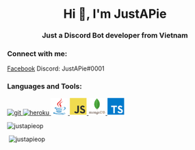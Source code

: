 <h1 align="center">Hi 👋, I'm JustAPie</h1>
<h3 align="center">Just a Discord Bot developer from Vietnam</h3>

<h3 align="left">Connect with me:</h3>
<p align="left">
<a href="https://fb.com/justapieop" target="blank">Facebook</a>
<a target="blank">Discord: JustAPie#0001</a>
</p>

<h3 align="left">Languages and Tools:</h3>
<p align="left"> <a href="https://git-scm.com/" target="_blank"> <img src="https://www.vectorlogo.zone/logos/git-scm/git-scm-icon.svg" alt="git" width="40" height="40"/> </a> <a href="https://heroku.com" target="_blank"> <img src="https://www.vectorlogo.zone/logos/heroku/heroku-icon.svg" alt="heroku" width="40" height="40"/> </a> <a href="https://www.java.com" target="_blank"> <img src="https://raw.githubusercontent.com/devicons/devicon/master/icons/java/java-original.svg" alt="java" width="40" height="40"/> </a> <a href="https://developer.mozilla.org/en-US/docs/Web/JavaScript" target="_blank"> <img src="https://raw.githubusercontent.com/devicons/devicon/master/icons/javascript/javascript-original.svg" alt="javascript" width="40" height="40"/> </a> <a href="https://www.mongodb.com/" target="_blank"> <img src="https://raw.githubusercontent.com/devicons/devicon/master/icons/mongodb/mongodb-original-wordmark.svg" alt="mongodb" width="40" height="40"/> </a> <a href="https://www.typescriptlang.org/" target="_blank"> <img src="https://raw.githubusercontent.com/devicons/devicon/master/icons/typescript/typescript-original.svg" alt="typescript" width="40" height="40"/> </a> </p>

<p><img src="https://github-readme-stats.vercel.app/api/top-langs?username=justapieop&show_icons=true&locale=en&layout=compact&theme=radical" alt="justapieop" /></p>

<p>&nbsp;<img src="https://github-readme-stats.vercel.app/api?username=justapieop&show_icons=true&locale=en&theme=radical" alt="justapieop" /></p>
